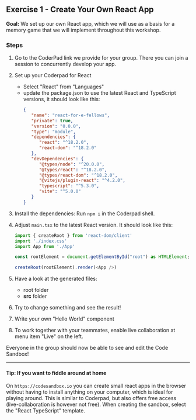 ## Exercise 1 - Create Your Own React App

**Goal:** We set up our own React app, which we will use as a basis for a memory game that we will implement throughout this workshop.

### Steps
1. Go to the CoderPad link we provide for your group. There you can join a session to concurrently develop your app.

2. Set up your Coderpad for React
   * Select "React" from "Languages"
   * update the package.json to use the latest React and TypeScript versions, it should look like this:
     ```json
     {
        "name": "react-for-e-fellows",
        "private": true,
        "version": "0.0.0",
        "type": "module",
        "dependencies": {
           "react": "^18.2.0",
           "react-dom": "^18.2.0"
        },
        "devDependencies": {
           "@types/node": "^20.0.0",
           "@types/react": "^18.2.0",
           "@types/react-dom": "^18.2.0",
           "@vitejs/plugin-react": "^4.2.0",
           "typescript": "^5.3.0",
           "vite": "^5.0.0"
        }
     }
     ```
3. Install the dependencies: Run `npm i` in the Coderpad shell.

4. Adjust `main.tsx` to the latest React version. It should look like this:
   ```javascript
   import { createRoot } from 'react-dom/client'
   import './index.css'
   import App from './App'
   
   const rootElement = document.getElementById("root") as HTMLElement;
   
   createRoot(rootElement).render(<App />)
   ```

5. Have a look at the generated files:
    * root folder 
    * **src** folder 

6. Try to change something and see the result!

7. Write your own "Hello World" component

8. To work together with your teammates, enable live collaboration at menu item "Live" on the left.

Everyone in the group should now be able to see and edit the Code Sandbox!

---

#### Tip: If you want to fiddle around at home
On `https://codesandbox.io` you can create small react apps in the browser without having to install anything on your computer, 
which is ideal for playing around. This is similar to Coderpad, but also offers free access (live-collaboration is however not free).
When creating the sandbox, select the "React TypeScript" template.